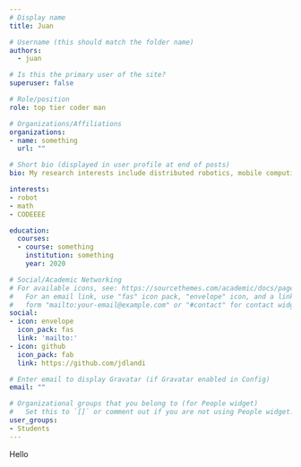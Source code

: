 ```yaml
---
# Display name
title: Juan

# Username (this should match the folder name)
authors:
  - juan

# Is this the primary user of the site?
superuser: false

# Role/position
role: top tier coder man

# Organizations/Affiliations
organizations:
- name: something
  url: ""

# Short bio (displayed in user profile at end of posts)
bio: My research interests include distributed robotics, mobile computing and programmable matter.

interests:
- robot
- math
- CODEEEE

education:
  courses:
  - course: something
    institution: something
    year: 2020

# Social/Academic Networking
# For available icons, see: https://sourcethemes.com/academic/docs/page-builder/#icons
#   For an email link, use "fas" icon pack, "envelope" icon, and a link in the
#   form "mailto:your-email@example.com" or "#contact" for contact widget.
social:
- icon: envelope
  icon_pack: fas
  link: 'mailto:'
- icon: github
  icon_pack: fab
  link: https://github.com/jdlandi

# Enter email to display Gravatar (if Gravatar enabled in Config)
email: ""

# Organizational groups that you belong to (for People widget)
#   Set this to `[]` or comment out if you are not using People widget.
user_groups:
- Students
---
```


Hello
